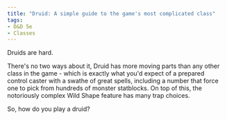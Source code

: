```yaml
---
title: "Druid: A simple guide to the game's most complicated class"
tags:
- D&D 5e
- Classes
---
```

Druids are hard.

There's no two ways about it, Druid has more moving parts than any other class in the game - which is exactly what you'd expect of a prepared control caster with a swathe of great spells, including a number that force one to pick from hundreds of monster statblocks. On top of this, the notoriously complex Wild Shape feature has many trap choices.

So, how do you play a druid?